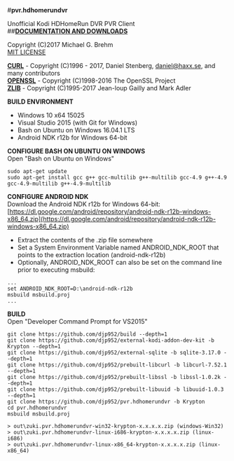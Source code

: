 #__pvr.hdhomerundvr__  

Unofficial Kodi HDHomeRun DVR PVR Client   
##[__DOCUMENTATION AND DOWNLOADS__](https://github.com/djp952/pvr.hdhomerundvr/wiki)   
   
Copyright (C)2017 Michael G. Brehm    
[MIT LICENSE](https://opensource.org/licenses/MIT)   
   
[__CURL__](https://curl.haxx.se/) - Copyright (C)1996 - 2017, Daniel Stenberg, daniel@haxx.se, and many contributors   
[__OPENSSL__](https://www.openssl.org/) - Copyright (C)1998-2016 The OpenSSL Project   
[__ZLIB__](http://www.zlib.net/) - Copyright (C)1995-2017 Jean-loup Gailly and Mark Adler   
   
**BUILD ENVIRONMENT**  
* Windows 10 x64 15025   
* Visual Studio 2015 (with Git for Windows)   
* Bash on Ubuntu on Windows 16.04.1 LTS   
* Android NDK r12b for Windows 64-bit
   
**CONFIGURE BASH ON UBUNTU ON WINDOWS**   
Open "Bash on Ubuntu on Windows"   
```
sudo apt-get update
sudo apt-get install gcc g++ gcc-multilib g++-multilib gcc-4.9 g++-4.9 gcc-4.9-multilib g++-4.9-multilib
```
   
**CONFIGURE ANDROID NDK**   
Download the Android NDK r12b for Windows 64-bit:    
[https://dl.google.com/android/repository/android-ndk-r12b-windows-x86_64.zip](https://dl.google.com/android/repository/android-ndk-r12b-windows-x86_64.zip)   

* Extract the contents of the .zip file somewhere   
* Set a System Environment Variable named ANDROID_NDK_ROOT that points to the extraction location (android-ndk-r12b)   
* Optionally, ANDROID_NDK_ROOT can also be set on the command line prior to executing msbuild:   
```
...
set ANDROID_NDK_ROOT=D:\android-ndk-r12b
msbuild msbuild.proj
...
```
   
**BUILD**   
Open "Developer Command Prompt for VS2015"   
```
git clone https://github.com/djp952/build --depth=1
git clone https://github.com/djp952/external-kodi-addon-dev-kit -b Krypton --depth=1
git clone https://github.com/djp952/external-sqlite -b sqlite-3.17.0 --depth=1
git clone https://github.com/djp952/prebuilt-libcurl -b libcurl-7.52.1 --depth=1
git clone https://github.com/djp952/prebuilt-libssl -b libssl-1.0.2k --depth=1
git clone https://github.com/djp952/prebuilt-libuuid -b libuuid-1.0.3 --depth=1
git clone https://github.com/djp952/pvr.hdhomerundvr -b Krypton
cd pvr.hdhomerundvr
msbuild msbuild.proj

> out\zuki.pvr.hdhomerundvr-win32-krypton-x.x.x.x.zip (windows-Win32)
> out\zuki.pvr.hdhomerundvr-linux-i686-krypton-x.x.x.x.zip (linux-i686)
> out\zuki.pvr.hdhomerundvr-linux-x86_64-krypton-x.x.x.x.zip (linux-x86_64)
```
